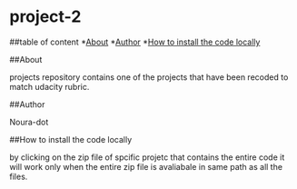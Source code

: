 # project-2
##table of content
*[About](#about)
*[Author](#author)
*[How to install the code locally](#Howtoinstallthecodelocally)


##About

projects repository contains one of the  projects that have been recoded to match udacity rubric. 

##Author

Noura-dot

##How to install the code locally

by clicking on the zip file of spcific projetc that contains the entire code it will work only when the entire zip file is avaliabale in same path as all the files.
